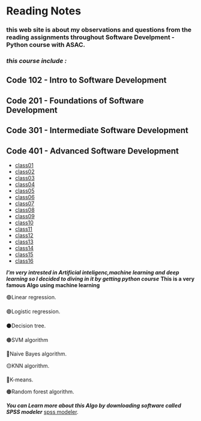 # Reading Notes

### this web site is about my observations and questions from the reading assignments throughout Software Develpment - Python course with ASAC.
### *this course include :* 
## Code 102 - Intro to Software Development
## Code 201 - Foundations of Software Development
## Code 301 - Intermediate Software Development
## Code 401 - Advanced Software Development






* [class01](https://bayanbushnaq.github.io/reading-notes/code-401-python/class-01/README.md)
* [class02](/code-401-python/class-02/README.md)
* [class03](/code-401-python/class-03/README.md)
* [class04](/code-401-python/class-04/README.md)
* [class05](/code-401-python/class-05/README.md)
* [class06](/code-401-python/class-06/README.md)
* [class07](/code-401-python/class-07/README.md)
* [class08](/code-401-python/class-08/README.md)
* [class09](/code-401-python/class-09/README.md)
* [class10](/code-401-python/class-10/README.md)
* [class11](/code-401-python/class-11/README.md)
* [class12](/code-401-python/class-12/README.md)
* [class13](/code-401-python/class-13/README.md)
* [class14](/code-401-python/class-14/README.md)
* [class15](/code-401-python/class-15/README.md)
* [class16](/code-401-python/class-16/README.md)





***I'm very intrested in Artificial inteligenc,machine learning and deep learning so I decided to diving in it by getting python course***
**This is a very famous Algo using machine learning**


 :green_circle:Linear regression.
 
 
 :purple_circle:Logistic regression.
 
 
 :black_circle:Decision tree.
 
 
 :brown_circle:SVM algorithm
 
 
 :large_blue_circle:Naive Bayes algorithm.
 
 
 :yellow_circle:KNN algorithm.
 
 
 :red_circle:K-means.
 
 
 :orange_circle:Random forest algorithm.

***You can Learn more about this Algo by downloading software called SPSS modeler***  [spss modeler](https://www.ibm.com/analytics/spss-statistics-software).

